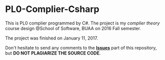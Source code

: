 # PL0-Complier-Csharp
This is PL0 complier programmed by C#. The project is my _complier theory_ course design @School of Software, BUAA on 2016 Fall semester.

The project was finished on January 11, 2017.

Don't hesitate to send any comments to the [**Issues**](https://github.com/WindfuryBulb/PL0-Complier-Csharp/issues) part of this repository, but **DO NOT PLAGIARIZE THE SOURCE CODE**.